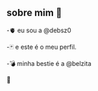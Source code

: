 ## sobre mim 🥀

-🫀 eu sou a @debsz0

-🃏 e este é o meu perfil.

-💣 minha bestie é a @belzita

<!---
debsz0/debsz0 is a ✨ special ✨ repository because its `README.md` (this file) appears on your GitHub profile.
You can click the Preview link to take a look at your changes.
--->
🌟
